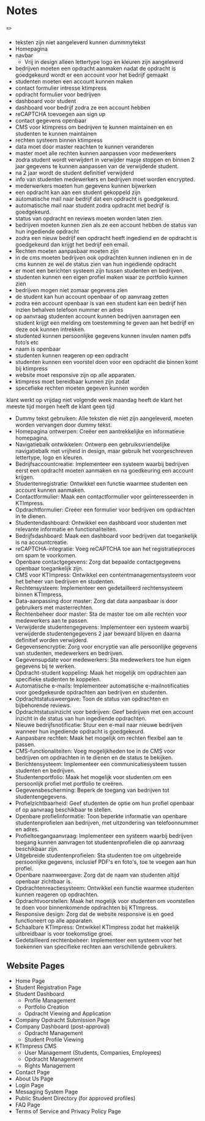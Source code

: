 # Notes

<aside>
✏️

</aside>

- teksten zijn niet aangeleverd kunnen dummmytekst
- Homepagina
- navbar
    - Vrij in design alleen lettertype logo en kleuren zijn aangeleverd
- bedrijven moeten een opdracht aanmaken nadat de opdracht is goedgekeurd wordt er een account voor het bedrijf gemaakt
- studenten moeten een account kunnen maken
- contact formulier intresse ktimpress
- opdracht formulier voor bedrijven
- dashboard voor student
- dashboard voor bedrijf zodra ze een account hebben
- reCAPTCHA toevoegen aan sign up
- contact gegevens openbaar
- CMS voor ktimpress om bedrijven te kunnen maintainen en en studenten te kunnen maintainen
- rechten systeem binnen ktimpress
- data moet door master reachten te kunnen veranderen
- master moet alle rechten kunnen aanpassen voor medewerkers
- zodra student wordt verwijdert in verwijder mapje stoppen en binnen 2 jaar gegevens te kunnen aanpassen van de verwijderde student.
- na 2 jaar wordt de student definitief verwijderd
- info van studenten medewerkers en bedrijven moet worden encrypted.
- mederwerkers moeten hun gegevens kunnen bijwerken
- een opdracht kan aan een student gekoppeld zijn
- automatische mail naar bedrijf dat een opdracht is goedgekeurd.
- automatische mail naar student zodra opdracht met bedrijf is goedgekeurd.
- status van opdracht en reviews moeten worden laten zien.
- bedrijven moeten kunnen zien als ze een account hebben de status van hun ingediende opdracht
- zodra een nieuw bedrijf een opdracht heeft ingediend en de opdracht is goedgekeurd dan krijgt het bedrijf een email.
- Rechten moeten aanpasbaar moeten zijn
- in de cms moeten bedrijven ook opdrachten kunnen indienen en in de cms kunnen ze wel de status zien van hun ingediende opdracht
- er moet een berichten systeem zijn tussen studenten en bedrijven.
- studenten kunnen een eigen profiel maken waar ze portfolio kunnen zien
- bedrijven mogen niet zomaar gegevens zien
- de student kan hun account openbaar of op aanvraag zetten
- zodra een account openbaar is van een student kan een bedrijf hen inzien behalven telefoon nummer en adres
- op aanvraag studenten account kunnen bedrijven aanvragen een student krijgt een melding om toestemming te geven aan het bedrijf en deze ook kunnen intrekken.
- studented kunnen persoonlijke gegevens kunnen invulen namen pdfs foto’s etc
- naam is openbaar
- studenten kunnen reageren op een opdracht
- studenten kunnen een voorstel doen voor een opdracht die binnen komt bij ktimpress
- website moet responsive zijn op alle apparaten.
- ktimpress moet bereidbaar kunnen zijn zodat
- specefieke rechten moeten gegeven kunnen worden

klant werkt op vrijdag niet volgende week maandag heeft de klant het meeste tijd morgen heeft de klant geen tijd

- Dummy tekst gebruiken: Alle teksten die niet zijn aangeleverd, moeten worden vervangen door dummy tekst.
- Homepagina ontwerpen: Creëer een aantrekkelijke en informatieve homepagina.
- Navigatiebalk ontwikkelen: Ontwerp een gebruiksvriendelijke navigatiebalk met vrijheid in design, maar gebruik het voorgeschreven lettertype, logo en kleuren.
- Bedrijfsaccountcreatie: Implementeer een systeem waarbij bedrijven eerst een opdracht moeten aanmaken en na goedkeuring een account krijgen.
- Studentenregistratie: Ontwikkel een functie waarmee studenten een account kunnen aanmaken.
- Contactformulier: Maak een contactformulier voor geïnteresseerden in KTImpress.
- Opdrachtformulier: Creëer een formulier voor bedrijven om opdrachten in te dienen.
- Studentendashboard: Ontwikkel een dashboard voor studenten met relevante informatie en functionaliteiten.
- Bedrijfsdashboard: Maak een dashboard voor bedrijven dat toegankelijk is na accountcreatie.
- reCAPTCHA-integratie: Voeg reCAPTCHA toe aan het registratieproces om spam te voorkomen.
- Openbare contactgegevens: Zorg dat bepaalde contactgegevens openbaar toegankelijk zijn.
- CMS voor KTImpress: Ontwikkel een contentmanagementsysteem voor het beheer van bedrijven en studenten.
- Rechtensysteem: Implementeer een gedetailleerd rechtensysteem binnen KTImpress.
- Data-aanpassing door master: Zorg dat data aanpasbaar is door gebruikers met masterrechten.
- Rechtenbeheer door master: Sta de master toe om alle rechten voor medewerkers aan te passen.
- Verwijderde studentengegevens: Implementeer een systeem waarbij verwijderde studentengegevens 2 jaar bewaard blijven en daarna definitief worden verwijderd.
- Gegevensencryptie: Zorg voor encryptie van alle persoonlijke gegevens van studenten, medewerkers en bedrijven.
- Gegevensupdate voor medewerkers: Sta medewerkers toe hun eigen gegevens bij te werken.
- Opdracht-student koppeling: Maak het mogelijk om opdrachten aan specifieke studenten te koppelen.
- Automatische e-mails: Implementeer automatische e-mailnotificaties voor goedgekeurde opdrachten aan bedrijven en studenten.
- Opdrachtstatusweergave: Toon de status van opdrachten en bijbehorende reviews.
- Opdrachtstatusinzicht voor bedrijven: Geef bedrijven met een account inzicht in de status van hun ingediende opdrachten.
- Nieuwe bedrijfsnotificatie: Stuur een e-mail naar nieuwe bedrijven wanneer hun ingediende opdracht is goedgekeurd.
- Aanpasbare rechten: Maak het mogelijk om rechten flexibel aan te passen.
- CMS-functionaliteiten: Voeg mogelijkheden toe in de CMS voor bedrijven om opdrachten in te dienen en de status te bekijken.
- Berichtensysteem: Implementeer een communicatiesysteem tussen studenten en bedrijven.
- Studentenportfolio: Maak het mogelijk voor studenten om een persoonlijk profiel met portfolio te creëren.
- Gegevensbescherming: Beperk de toegang van bedrijven tot studentengegevens.
- Profielzichtbaarheid: Geef studenten de optie om hun profiel openbaar of op aanvraag beschikbaar te stellen.
- Openbare profielinformatie: Toon beperkte informatie van openbare studentenprofielen aan bedrijven, met uitzondering van telefoonnummer en adres.
- Profieltoegangaanvraag: Implementeer een systeem waarbij bedrijven toegang kunnen aanvragen tot studentenprofielen die op aanvraag beschikbaar zijn.
- Uitgebreide studentenprofielen: Sta studenten toe om uitgebreide persoonlijke gegevens, inclusief PDF's en foto's, toe te voegen aan hun profiel.
- Openbare naamweergave: Zorg dat de naam van studenten altijd openbaar zichtbaar is.
- Opdrachtenreactiesysteem: Ontwikkel een functie waarmee studenten kunnen reageren op opdrachten.
- Opdrachtvoorstellen: Maak het mogelijk voor studenten om voorstellen te doen voor binnenkomende opdrachten bij KTImpress.
- Responsive design: Zorg dat de website responsive is en goed functioneert op alle apparaten.
- Schaalbare KTImpress: Ontwikkel KTImpress zodat het makkelijk uitbreidbaar is voor toekomstige groei.
- Gedetailleerd rechtenbeheer: Implementeer een systeem voor het toekennen van specifieke rechten aan verschillende gebruikers.

## Website Pages

- Home Page
- Student Registration Page
- Student Dashboard
    - Profile Management
    - Portfolio Creation
    - Opdracht Viewing and Application
- Company Opdracht Submission Page
- Company Dashboard (post-approval)
    - Opdracht Management
    - Student Profile Viewing
- KTImpress CMS
    - User Management (Students, Companies, Employees)
    - Opdracht Management
    - Rights Management
- Contact Page
- About Us Page
- Login Page
- Messaging System Page
- Public Student Directory (for approved profiles)
- FAQ Page
- Terms of Service and Privacy Policy Page